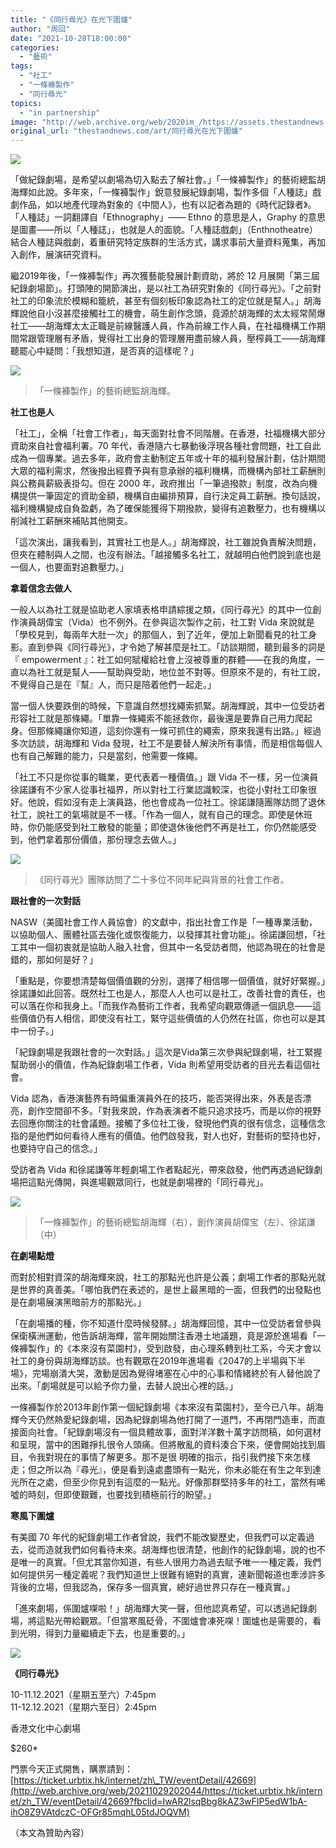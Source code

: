 ```yaml
---
title: "《同行尋光》在光下圍爐"
author: "周回"
date: "2021-10-28T18:00:00"
categories:
  - "藝術"
tags:
  - "社工"
  - "一條褲製作"
  - "同行尋光"
topics:
  - "in partnership"
image: "http://web.archive.org/web/2020im_/https://assets.thestandnews.com/media/photos/20211027-19.png"
original_url: "thestandnews.com/art/同行尋光在光下圍爐"
---
```

![](http://web.archive.org/web/2020im_/https://assets.thestandnews.com/media/photos/20211027-19.png)

「做紀錄劇場，是希望以劇場為切入點去了解社會。」「一條褲製作」的藝術總監胡海輝如此說。多年來，「一條褲製作」銳意發展紀錄劇場，製作多個「人種誌」戲劇作品，如以地產代理為對象的《中間人》，也有以記者為題的《時代記錄者》。「人種誌」一詞翻譯自「Ethnography」—— Ethno 的意思是人，Graphy 的意思是圖畫——所以「人種誌」，也就是人的面貌。「人種誌戲劇」（Enthnotheatre）結合人種誌與戲劇，着重研究特定族群的生活方式，講求事前大量資料蒐集，再加入創作，展演研究資料。 

繼2019年後，「一條褲製作」再次獲藝能發展計劃資助，將於 12 月展開「第三屆紀錄劇場節」。打頭陣的開節演出，是以社工為研究對象的《同行尋光》。「之前對社工的印象流於模糊和籠統，甚至有個刻板印象認為社工的定位就是幫人。」胡海輝說他自小沒甚麼接觸社工的機會，萌生創作念頭，竟源於胡海輝的太太經常鬧爆社工——胡海輝太太正職是前線醫護人員，作為前線工作人員，在社福機構工作期間常跟管理層有矛盾，覺得社工出身的管理層用盡前線人員，壓榨員工——胡海輝聽罷心中疑問：「我想知道，是否真的這樣呢？」

![](http://web.archive.org/web/2020im_/https://assets.thestandnews.com/media/photos/wuwu_5U0j88Y.jpeg)
> 「一條褲製作」的藝術總監胡海輝。

**社工也是人**

「社工」，全稱「社會工作者」，每天面對社會不同階層。在香港，社福機構大部分資助來自社會福利署。70 年代，香港隨六七暴動後浮現各種社會問題，社工自此成為一個專業。過去多年，政府會主動制定五年或十年的福利發展計劃，估計期間大眾的福利需求，然後撥出經費予與有意承辦的福利機構，而機構內部社工薪酬則與公務員薪級表掛勾。但在 2000 年，政府推出「一筆過撥款」制度，改為向機構提供一筆固定的資助金額，機構自由編排預算，自行決定員工薪酬。換句話說，福利機構變成自負盈虧，為了確保能獲得下期撥款，變得有追數壓力，也有機構以削減社工薪酬來補貼其他開支。

「這次演出，讓我看到，其實社工也是人。」胡海輝說，社工雖說負責解決問題，但夾在體制與人之間，也沒有辦法。「越接觸多名社工，就越明白他們說到底也是一個人，也要面對追數壓力。」

**拿着信念去做人**

一般人以為社工就是協助老人家填表格申請綜援之類，《同行尋光》的其中一位創作演員胡偉宝（Vida）也不例外。在參與這次製作之前，社工對 Vida 來說就是「學校見到，每兩年大肚一次」的那個人，到了近年，便加上新聞看見的社工身影。直到參與《同行尋光》，才令她了解甚麼是社工。「訪談期間，聽到最多的詞是『 empowerment 』：社工如何賦權給社會上沒被尊重的群體——在我的角度，一直以為社工就是幫人——幫助與受助，地位並不對等。但原來不是的，有社工說，不覺得自己是在『幫』人，而只是陪着他們一起走。」

當一個人快要跌倒的時候，下意識自然想找繩索抓緊。胡海輝說，其中一位受訪者形容社工就是那條繩。「單靠一條繩索不能拯救你，最後還是要靠自己用力爬起身。但那條繩讓你知道，這刻你還有一條可抓住的繩索，原來我還有出路。」經過多次訪談，胡海輝和 Vida 發現，社工不是要替人解決所有事情，而是相信每個人也有自己解難的能力，只是當刻，他需要一條繩。

「社工不只是你從事的職業，更代表着一種價值。」跟 Vida 不一樣，另一位演員徐諾謙有不少家人從事社福界，所以對社工行業認識較深，也從小對社工印象很好。他說，假如沒有走上演員路，他也會成為一位社工。徐諾謙隨團隊訪問了退休社工，說社工的氣場就是不一樣。「作為一個人，就有自己的理念。即使是休班時，你仍能感受到社工散發的能量；即使退休後他們不再是社工，你仍然能感受到，他們拿着那份價值，那份理念去做人。」

![](http://web.archive.org/web/2020im_/https://assets.thestandnews.com/media/photos/GA5C9946.jpeg)
> 《同行尋光》團隊訪問了二十多位不同年紀與背景的社會工作者。

**跟社會的一次對話**

NASW（美國社會工作人員協會）的文獻中，指出社會工作是「一種專業活動，以協助個人、團體社區去強化或恢復能力，以發揮其社會功能」。徐諾謙回想，「社工其中一個初衷就是協助人融入社會，但其中一名受訪者問，他認為現在的社會是錯的，那如何是好？」

「重點是，你要想清楚每個價值觀的分別，選擇了相信哪一個價值，就好好緊握。」徐諾謙如此回答。既然社工也是人，那麼人人也可以是社工，改善社會的責任，也可以落在你和我身上。「而我作為藝術工作者，我希望向觀眾傳遞一個訊息——這些價值仍有人相信，即使沒有社工，緊守這些價值的人仍然在社區，你也可以是其中一份子。」

「紀錄劇場是我跟社會的一次對話。」這次是Vida第三次參與紀錄劇場，社工緊握幫助弱小的價值，作為紀錄劇場工作者，Vida 則希望用受訪者的目光去看這個社會。

Vida 認為，香港演藝界有時偏重演員外在的技巧，能否哭得出來，外表是否漂亮，創作空間卻不多。「對我來說，作為表演者不能只追求技巧，而是以你的視野去回應你關注的社會議題。接觸了多位社工後，發現他們真的很有信念，這種信念指的是他們如何看待人應有的價值。他們啟發我，對人也好，對藝術的堅持也好，也要持守自己的信念。」 

受訪者為 Vida 和徐諾謙等年輕劇場工作者點起光，帶來啟發，他們再透過紀錄劇場把這點光傳開，與進場觀眾同行，也就是劇場裡的「同行尋光」。

![](http://web.archive.org/web/2020im_/https://assets.thestandnews.com/media/photos/GA5C9899.jpeg)
> 「一條褲製作」的藝術總監胡海輝（右），創作演員胡偉宝（左）、徐諾謙（中）

**在劇場點燈**

而對於相對資深的胡海輝來說，社工的那點光也許是公義；劇場工作者的那點光就是世界的真善美。「哪怕我們在表述的，是世上最黑暗的一面，但我們的出發點也是在劇場展演黑暗前方的那點光。」

「在劇場播的種，你不知道什麼時候發酵。」胡海輝回憶，其中一位受訪者曾參與保衛橫洲運動，他告訴胡海輝，當年開始關注香港土地議題，竟是源於進場看「一條褲製作」的《本來沒有菜園村》，受到啟發，由心理系轉到社工系，今天才會以社工的身份與胡海輝訪談。也有觀眾在2019年進場看《2047的上半場與下半場》，完場崩潰大哭，激動是因為覺得堵塞在心中的心事和情緒終於有人替他說了出來。「劇場就是可以給予你力量，去替人說出心裡的話。」

一條褲製作於2013年創作第一個紀錄劇場《本來沒有菜園村》，至今已八年。胡海輝今天仍然熱愛紀錄劇場，因為紀錄劇場為他打開了一道門，不再閉門造車，而直接面向社會。「紀錄劇場沒有一個具體故事，面對洋洋數十萬字訪問稿，如何選材和呈現，當中的困難掙扎很令人頭痛。但將散亂的資料湊合下來，便會開始找到眉目，令我對現在的事情了解更多。那不是很 明確的指示，指引我們接下來怎樣走；但之所以為『尋光』，便是看到遠處盡頭有一點光，你未必能在有生之年到達光所在之處，但至少你見到有這麼的一點光。好像那群堅持多年的社工，當然有唏噓的時刻，但即使艱難，也要找到積極前行的盼望。」

**寒風下圍爐**

有美國 70 年代的紀錄劇場工作者曾說，我們不能改變歷史，但我們可以定義過去，從而造就我們如何看待未來。胡海輝也很清楚，他創作的紀錄劇場，說的也不是唯一的真實。「但尤其當你知道，有些人很用力為過去賦予唯一一種定義，我們如何提供另一種定義呢？我們知道世上很難有絕對的真實，連新聞報道也牽涉許多背後的立場，但我認為，保存多一個真實，總好過世界只存在一種真實。」

「進來劇場，係圍爐㗎啦！」胡海輝大笑一聲，但他認真希望，可以透過紀錄劇場，將這點光帶給觀眾。「但當寒風砭骨，不圍爐會凍死㗎！圍爐也是需要的，看到光明，得到力量繼續走下去，也是重要的。」

![](http://web.archive.org/web/2020im_/https://assets.thestandnews.com/media/photos/cover_nTDSPwr.jpeg)

**《同行尋光》**

10-11.12.2021（星期五至六）7:45pm   
11-12.12.2021（星期六至日）2:45pm 

香港文化中心劇場

$260\*

門票今天正式開售，購票請到：[https://ticket.urbtix.hk/internet/zh\_TW/eventDetail/42669](http://web.archive.org/web/20211029202044/https://ticket.urbtix.hk/internet/zh_TW/eventDetail/42669?fbclid=IwAR2lsqBbg8kAZ3wFIP5edW1bA-ihO8Z9VAtdczC-OFGr85mqhL05tdJOQVM)

（本文為贊助內容）